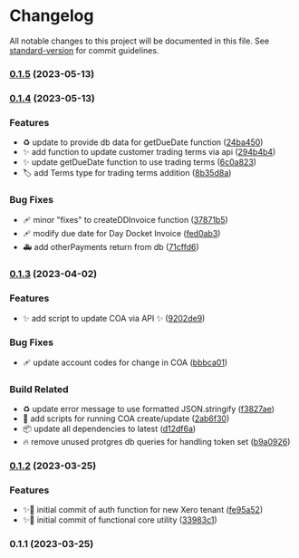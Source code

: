 # Changelog

All notable changes to this project will be documented in this file. See [standard-version](https://github.com/conventional-changelog/standard-version) for commit guidelines.

### [0.1.5](https://github.com/jdold07/xlsx-xero/compare/v0.1.4...v0.1.5) (2023-05-13)

### [0.1.4](https://github.com/jdold07/xlsx-xero/compare/v0.1.3...v0.1.4) (2023-05-13)


### Features

* ♻️ update to provide db data for getDueDate function ([24ba450](https://github.com/jdold07/xlsx-xero/commit/24ba45055472097f70063c80570fb04effad96b6))
* ✨ add function to update customer trading terms via api ([294b4b4](https://github.com/jdold07/xlsx-xero/commit/294b4b4faaab24eb62ca0550ba462e4d325a2e4e))
* ✨ update getDueDate function to use trading terms ([6c0a823](https://github.com/jdold07/xlsx-xero/commit/6c0a8230f1eef3cbfc8a46ae0e499e780e8fc59f))
* 🏷️ add Terms type for trading terms addition ([8b35d8a](https://github.com/jdold07/xlsx-xero/commit/8b35d8a3088bbe708edb4fb93dc011d97efb8aaa))


### Bug Fixes

* 🩹 minor "fixes" to createDDInvoice function ([37871b5](https://github.com/jdold07/xlsx-xero/commit/37871b5f20af289ead413171105c6a54d145a175))
* 🩹 modify due date for Day Docket Invoice ([fed0ab3](https://github.com/jdold07/xlsx-xero/commit/fed0ab34c255a860518df86c67d4b4b5606f7c84))
* 🚑️ add otherPayments return from db ([71cffd6](https://github.com/jdold07/xlsx-xero/commit/71cffd6f0897c984fa5f2b2eddaf812a32c45a51))

### [0.1.3](https://github.com/jdold07/xlsx-xero/compare/v0.1.2...v0.1.3) (2023-04-02)


### Features

* ✨ add script to update COA via API ✨ ([9202de9](https://github.com/jdold07/xlsx-xero/commit/9202de9b551b9b575f0ca25001be5280bcf92d9c))


### Bug Fixes

* 🩹 update account codes for change in COA ([bbbca01](https://github.com/jdold07/xlsx-xero/commit/bbbca019cae58c7e8776311c02decf81569639a5))


### Build Related

* ♻️ update error message to use formatted JSON.stringify ([f3827ae](https://github.com/jdold07/xlsx-xero/commit/f3827ae4e133dd1a742d650b1987dd9020f807a7))
* 📝 add scripts for running COA create/update ([2ab6f30](https://github.com/jdold07/xlsx-xero/commit/2ab6f30e3e208b392a9f244695a8135635e077c6))
* 📦️ update all dependencies to latest ([d12df6a](https://github.com/jdold07/xlsx-xero/commit/d12df6a7666dbd8cbea8abb46d8c0c14db0f223d))
* 🔥 remove unused protgres db queries for handling token set ([b9a0926](https://github.com/jdold07/xlsx-xero/commit/b9a0926c8f9ab36424b64a21f9beb316344dfa98))

### [0.1.2](https://github.com/jdold07/xlsx-xero/compare/v0.1.1...v0.1.2) (2023-03-25)


### Features

* ✨🎉 initial commit of auth function for new Xero tenant ([fe95a52](https://github.com/jdold07/xlsx-xero/commit/fe95a5237eaa95dca33f93ba6e2a74dfbe18e5ba))
* ✨🎉 initial commit of functional core utility ([33983c1](https://github.com/jdold07/xlsx-xero/commit/33983c171c64b57c91c1ef70aaa51855cc6c2d19))

### 0.1.1 (2023-03-25)
